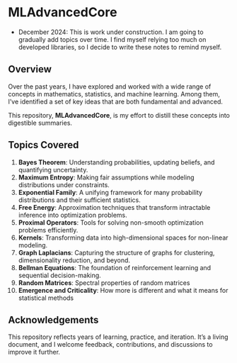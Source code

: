 # MLAdvancedCore

- December 2024: This is work under construction. I am going to gradually add topics over time. I find myself relying too much on developed libraries, so I decide to write these notes to remind myself. 

## **Overview**
Over the past years, I have explored and worked with a wide range of concepts in mathematics, statistics, and machine learning. Among them, I’ve identified a set of key ideas that are both fundamental and advanced.

This repository, **MLAdvancedCore**, is my effort to distill these concepts into digestible summaries. 

## **Topics Covered**
1. **Bayes Theorem**: Understanding probabilities, updating beliefs, and quantifying uncertainty.
2. **Maximum Entropy**: Making fair assumptions while modeling distributions under constraints.
3. **Exponential Family**: A unifying framework for many probability distributions and their sufficient statistics.
4. **Free Energy**: Approximation techniques that transform intractable inference into optimization problems.
5. **Proximal Operators**: Tools for solving non-smooth optimization problems efficiently.
6. **Kernels**: Transforming data into high-dimensional spaces for non-linear modeling.
7. **Graph Laplacians**: Capturing the structure of graphs for clustering, dimensionality reduction, and beyond.
8. **Bellman Equations**: The foundation of reinforcement learning and sequential decision-making.
9. **Random Matrices**: Spectral properties of random matrices
10. **Emergence and Criticality**: How more is different and what it means for statistical methods 

## **Acknowledgements**
This repository reflects years of learning, practice, and iteration. It’s a living document, and I welcome feedback, contributions, and discussions to improve it further.


